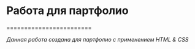 # Работа для партфолио

========================

_Данная работа создана для партфолио с применением HTML & CSS_
